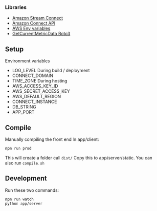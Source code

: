 ### Libraries
- [Amazon Stream Connect](https://github.com/amazon-connect/amazon-connect-streams/blob/master/Documentation.md#connectcore)
- [Amazon Connect API](https://docs.aws.amazon.com/connect/latest/APIReference/Welcome.html)
- [AWS Env variables](https://docs.aws.amazon.com/cli/latest/userguide/cli-configure-envvars.html)
- [GetCurrentMetricData Boto3](https://docs.aws.amazon.com/connect/latest/APIReference/API_GetCurrentMetricData.html)


## Setup
Environment variables
- LOG_LEVEL
During build / deployment
- CONNECT_DOMAIN
- TIME_ZONE
During hosting
- AWS_ACCESS_KEY_ID
- AWS_SECRET_ACCESS_KEY
- AWS_DEFAULT_REGION
- CONNECT_INSTANCE
- DB_STRING
- APP_PORT

## Compile
Manually compiling the front end
In app/client:
```bash
npm run prod
```
This will create a folder call `dist/`
Copy this to app/server/static.
You can also run `compile.sh`

## Development
Run these two commands:
```bash
npm run watch
python app/server
```
